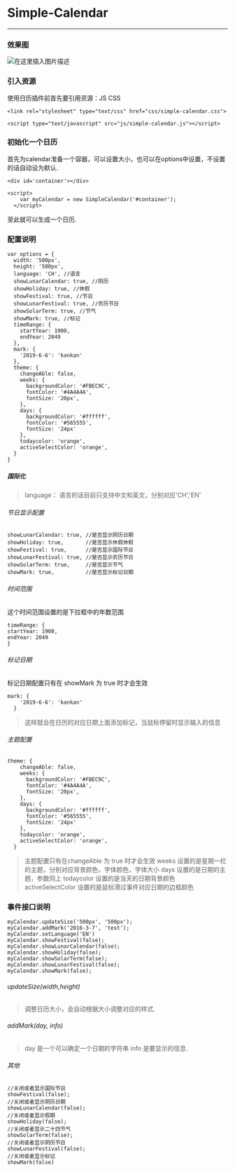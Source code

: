 
# Simple-Calendar
---
### 效果图
![在这里插入图片描述](https://img-blog.csdnimg.cn/20190417103436175.png?x-oss-process=image/watermark,type_ZmFuZ3poZW5naGVpdGk,shadow_10,text_aHR0cHM6Ly9ibG9nLmNzZG4ubmV0L3FxXzM4MDI1OTM5,size_16,color_FFFFFF,t_70)

### 引入资源
使用日历插件前首先要引用资源：JS CSS
```
<link rel="stylesheet" type="text/css" href="css/simple-calendar.css">

<script type="text/javascript" src="js/simple-calendar.js"></script>
```
### 初始化一个日历
首先为calendar准备一个容器，可以设置大小，也可以在options中设置，不设置的话自动设为默认.
```
<div id='container'></div>
```
```
<script>
    var myCalendar = new SimpleCalendar('#container');
  </script>
```
至此就可以生成一个日历.
### 配置说明
```
var options = {
  width: '500px',
  height: '500px',
  language: 'CH', //语言
  showLunarCalendar: true, //阴历
  showHoliday: true, //休假
  showFestival: true, //节日
  showLunarFestival: true, //农历节日
  showSolarTerm: true, //节气
  showMark: true, //标记
  timeRange: {
	startYear: 1900,
	endYear: 2049
  },
  mark: {
	'2019-6-6': 'kankan'
  },
  theme: {
	changeAble: false,
	weeks: {
	  backgroundColor: '#FBEC9C',
	  fontColor: '#4A4A4A',
	  fontSize: '20px',
	},
	days: {
	  backgroundColor: '#ffffff',
	  fontColor: '#565555',
	  fontSize: '24px'
	},
	todaycolor: 'orange',
	activeSelectColor: 'orange',
  }
}
```
##### 国际化
>language： 语言的话目前只支持中文和英文，分别对应'CH','EN'

###### 节日显示配置
```
showLunarCalendar: true, //是否显示阴历日期
showHoliday: true,       //是否显示休假休假
showFestival: true,      //是否显示国际节日
showLunarFestival: true, //是否显示农历节日
showSolarTerm: true,     //是否显示节气
showMark: true,          //是否显示标记日期
```
###### 时间范围
这个时间范围设置的是下拉框中的年数范围
```
timeRange: {
startYear: 1900,
endYear: 2049
}
```
###### 标记日期
标记日期配置只有在 showMark 为 true 时才会生效
```
mark: {
	'2019-6-6': 'kankan'
  }
```
  >这样就会在日历的对应日期上面添加标记，当鼠标停留时显示输入的信息
###### 主题配置
```
theme: {
	changeAble: false,
	weeks: {
	  backgroundColor: '#FBEC9C',
	  fontColor: '#4A4A4A',
	  fontSize: '20px',
	},
	days: {
	  backgroundColor: '#ffffff',
	  fontColor: '#565555',
	  fontSize: '24px'
	},
	todaycolor: 'orange',
	activeSelectColor: 'orange',
  }
```
>主题配置只有在changeAble 为 true 时才会生效 weeks 设置的是星期一栏的主题，分别对应背景颜色，字体颜色，字体大小 days 设置的是日期的主题，参数同上 todaycolor 设置的是当天的日期背景颜色 activeSelectColor 设置的是鼠标滑过事件对应日期的边框颜色

### 事件接口说明
```
myCalendar.updateSize('500px', '500px');
myCalendar.addMark('2016-3-7', 'test');
myCalendar.setLanguage('EN')
myCalendar.showFestival(false);
myCalendar.showLunarCalendar(false);
myCalendar.showHoliday(false);
myCalendar.showSolarTerm(false);
myCalendar.showLunarFestival(false);
myCalendar.showMark(false);
```
###### updateSize(width,height)
>调整日历大小，会自动根据大小调整对应的样式.
###### addMark(day, info)
>day 是一个可以确定一个日期的字符串 info 是要显示的信息.
###### 其他
```
//关闭或者显示国际节日
showFestival(false);
//关闭或者显示阴历日期
showLunarCalendar(false);
//关闭或者显示假期
showHoliday(false);
//关闭或者显示二十四节气
showSolarTerm(false);
//关闭或者显示阴历节日
showLunarFestival(false);
//关闭或者显示标记
showMark(false)
```





